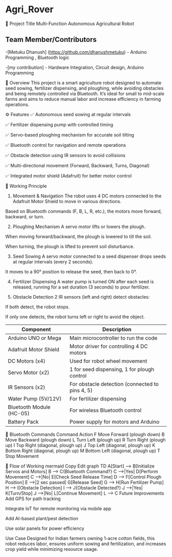 # Agri_Rover
🔧 Project Title
Multi-Function Autonomous Agricultural Robot
## Team Member/Contributors
-[Metuku Dhanush] (https://github.com/dhanushmetuku) - Arduino Programming , Bluetooth logic

-[my contribution] - Hardware Integration, Circuit design, Arduino Programming

📌 Overview
This project is a smart agriculture robot designed to automate seed sowing, fertilizer dispensing, and ploughing, while avoiding obstacles and being remotely controlled via Bluetooth. It’s ideal for small to mid-scale farms and aims to reduce manual labor and increase efficiency in farming operations.

⚙️ Features
✅ Autonomous seed sowing at regular intervals

✅ Fertilizer dispensing pump with controlled timing

✅ Servo-based ploughing mechanism for accurate soil tilting

✅ Bluetooth control for navigation and remote operations

✅ Obstacle detection using IR sensors to avoid collisions

✅ Multi-directional movement (Forward, Backward, Turns, Diagonal)

✅ Integrated motor shield (Adafruit) for better motor control

🧠 Working Principle
1. Movement & Navigation
The robot uses 4 DC motors connected to the Adafruit Motor Shield to move in various directions.

Based on Bluetooth commands (F, B, L, R, etc.), the motors move forward, backward, or turn.

2. Ploughing Mechanism
A servo motor lifts or lowers the plough.

When moving forward/backward, the plough is lowered to till the soil.

When turning, the plough is lifted to prevent soil disturbance.

3. Seed Sowing
A servo motor connected to a seed dispenser drops seeds at regular intervals (every 2 seconds).

It moves to a 90° position to release the seed, then back to 0°.

4. Fertilizer Dispensing
A water pump is turned ON after each seed is released, running for a set duration (3 seconds) to pour fertilizer.

5. Obstacle Detection
2 IR sensors (left and right) detect obstacles:

If both detect, the robot stops.

If only one detects, the robot turns left or right to avoid the object.

| Component                  | Description                                    |
|---------------------------|------------------------------------------------|
| Arduino UNO or Mega       | Main microcontroller to run the code           |
| Adafruit Motor Shield     | Motor driver for controlling 4 DC motors       |
| DC Motors (x4)            | Used for robot wheel movement                  |
| Servo Motor (x2)          | 1 for seed dispensing, 1 for plough control    |
| IR Sensors (x2)           | For obstacle detection (connected to pins 4, 5)|
| Water Pump (5V/12V)       | For fertilizer dispensing                      |
| Bluetooth Module (HC-05)  | For wireless Bluetooth control                 |
| Battery Pack              | Power supply for motors and Arduino            |


📱 Bluetooth Commands
Command	Action
F	Move Forward (plough down)
B	Move Backward (plough down)
L	Turn Left (plough up)
R	Turn Right (plough up)
I	Top Right (diagonal, plough up)
J	Top Left (diagonal, plough up)
K	Bottom Right (diagonal, plough up)
M	Bottom Left (diagonal, plough up)
T	Stop Movement

🔁 Flow of Working
mermaid
Copy
Edit
graph TD
A[Start] --> B[Initialize Servos and Motors]
B --> C{Bluetooth Command?}
C -->|Yes| D[Perform Movement]
C -->|No| E[Check Seed Release Time]
D --> F[Control Plough Position]
E -->|2 sec passed| G[Release Seed]
G --> H[Run Fertilizer Pump]
H --> I[Obstacle Detection]
I --> J{Obstacle Detected?}
J -->|Yes| K[Turn/Stop]
J -->|No| L[Continue Movement]
L --> C
 Future Improvements
 Add GPS for path tracking

 Integrate IoT for remote monitoring via mobile app

 Add AI-based plant/pest detection

 Use solar panels for power efficiency

 Use Case
Designed for Indian farmers owning 1-acre cotton fields, this robot reduces labor, ensures uniform sowing and fertilization, and increases crop yield while minimizing resource usage.
